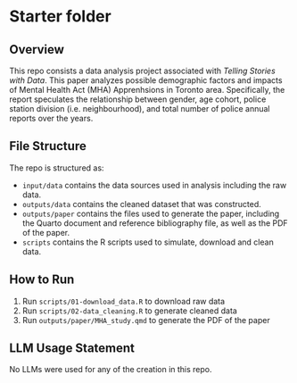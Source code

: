 # Starter folder

## Overview

This repo consists a data analysis project associated with *Telling Stories with Data*. This paper analyzes possible demographic factors and impacts of Mental Health Act (MHA) Apprenhsions in Toronto area. Specifically, the report speculates the relationship between gender, age cohort, police station division (i.e. neighbourhood), and total number of police annual reports over the years. 

## File Structure

The repo is structured as:

-   `input/data` contains the data sources used in analysis including the raw data.
-   `outputs/data` contains the cleaned dataset that was constructed.
-   `outputs/paper` contains the files used to generate the paper, including the Quarto document and reference bibliography file, as well as the PDF of the paper. 
-   `scripts` contains the R scripts used to simulate, download and clean data.

## How to Run

1.  Run `scripts/01-download_data.R` to download raw data
2.  Run `scripts/02-data_cleaning.R` to generate cleaned data
3.  Run `outputs/paper/MHA_study.qmd` to generate the PDF of the paper

## LLM Usage Statement
No LLMs were used for any of the creation in this repo.
